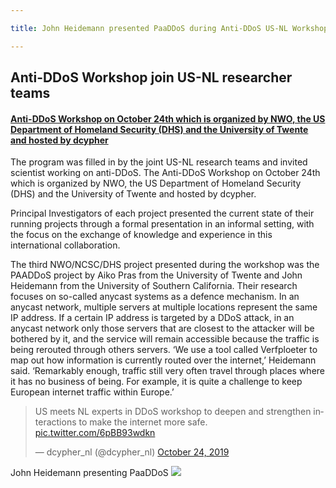 ```yaml
---

title: John Heidemann presented PaaDDoS during Anti-DDoS US-NL Workshop

---
```


## Anti-DDoS Workshop join US-NL researcher teams 

#### [Anti-DDoS Workshop on October 24th which is organized by NWO, the US Department of Homeland Security (DHS) and the University of Twente and hosted by dcypher](https://www.dcypher.nl/en/international-collaboration-against-ddos-attacks)

The program was filled in by the joint US-NL research teams and invited scientist working on anti-DDoS. The Anti-DDoS Workshop on October 24th which is organized by NWO, the US Department of Homeland Security (DHS) and the University of Twente and hosted by dcypher. 

Principal Investigators of each project presented the current state of their running projects through a formal presentation in an informal setting, with the focus on the exchange of knowledge and experience in this international collaboration.

The third NWO/NCSC/DHS project presented during the workshop was the PAADDoS project by Aiko Pras from the University of Twente and John Heidemann from the University of Southern California. Their research focuses on so-called anycast systems as a defence mechanism. In an anycast network, multiple servers at multiple locations represent the same IP address. If a certain IP address is targeted by a DDoS attack, in an anycast network only those servers that are closest to the attacker will be bothered by it, and the service will remain accessible because the traffic is being rerouted through others servers. ‘We use a tool called Verfploeter to map out how information is currently routed over the internet,’ Heidemann said. ‘Remarkably enough, traffic still very often travel through places where it has no business of being. For example, it is quite a challenge to keep European internet traffic within Europe.’

<blockquote class="twitter-tweet"><p lang="en" dir="ltr">US meets NL experts in DDoS workshop to deepen and strengthen interactions to make the internet more safe. <a href="https://t.co/6pBB93wdkn">pic.twitter.com/6pBB93wdkn</a></p>&mdash; dcypher_nl (@dcypher_nl) <a href="https://twitter.com/dcypher_nl/status/1187387568972881920?ref_src=twsrc%5Etfw">October 24, 2019</a></blockquote> <script async src="https://platform.twitter.com/widgets.js" charset="utf-8"></script>

John Heidemann presenting PaaDDoS
![](2019-10-24-ddos-us-nl-john.jpeg)

